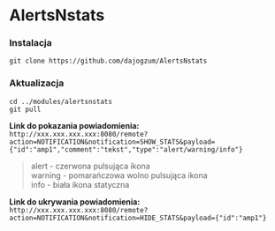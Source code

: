 # AlertsNstats

### Instalacja<br>
```
git clone https://github.com/dajogzum/AlertsNstats
```
### Aktualizacja<br>
```
cd ../modules/alertsnstats
git pull
```
**Link do pokazania powiadomienia:**<br>
`http://xxx.xxx.xxx.xxx:8080/remote?action=NOTIFICATION&notification=SHOW_STATS&payload={"id":"amp1","comment":"tekst","type":"alert/warning/info"}`

> alert - czerwona pulsująca ikona<br>
> warning - pomarańczowa wolno pulsująca ikona<br>
> info - biała ikona statyczna<br>

**Link do ukrywania powiadomienia:**<br>
`http://xxx.xxx.xxx.xxx:8080/remote?action=NOTIFICATION&notification=HIDE_STATS&payload={"id":"amp1"}`
